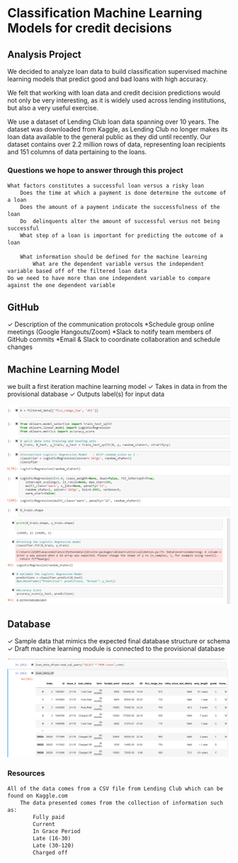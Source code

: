 # Classification Machine Learning Models for credit decisions



## Analysis Project
We decided to analyze loan data to build classification supervised machine learning models that predict good and bad loans with high accuracy.

We felt that working with loan data and credit decision predictions would not only be very interesting, as it is widely used across lending institutions, but also a very useful exercise. 

We use a dataset of Lending Club loan data spanning over 10 years.  The dataset was downloaded from Kaggle, as Lending Club no longer makes its loan data available to the general public as they did until recently.  Our dataset contains over 2.2 million rows of data, representing loan recipients and 151 columns of data pertaining to the loans. 

### Questions we hope to answer through this project

    What factors constitutes a successful loan versus a risky loan
	    Does the time at which a payment is done determine the outcome of a loan
	    Does the amount of a payment indicate the successfulness of the loan
	    Do  delinquents alter the amount of successful versus not being successful
	    What step of a loan is important for predicting the outcome of a loan

	    What information should be defined for the machine learning
		    What are the dependent variable versus the independent variable based off of the filtered loan data
    Do we need to have more than one independent variable to compare against the one dependent variable


## GitHub
✓ Description of the communication
protocols 
    *Schedule group online meetings (Google Hangouts/Zoom)
    *Slack to notify team members of GitHub commits
    *Email & Slack to coordinate collaboration and schedule changes

## Machine Learning Model
we built a first iteration machine learning model
✓ Takes in data in from the provisional
database
✓ Outputs label(s) for input data

![ML model code](https://github.com/JRHattan/Dummy_Hub/blob/main/Resources/ML%20model%20code.PNG) 
![accuracy score](https://github.com/JRHattan/Dummy_Hub/blob/main/Resources/accuracy%20score.PNG)

## Database
✓ Sample data that mimics the
expected final database structure or
schema
✓ Draft machine learning module is
connected to the provisional database

![Database connection](https://github.com/JRHattan/Dummy_Hub/blob/main/Resources/Database%20connection.PNG) 

### Resources
    All of the data comes from a CSV file from Lending Club which can be found on Kaggle.com  
	    The data presented comes from the collection of information such as:
		    Fully paid
		    Current
		    In Grace Period
		    Late (16-30)
		    Late (30-120)
		    Charged off 
